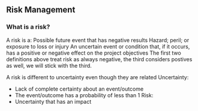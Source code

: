## Risk Management

### What is a risk?
A risk is a: 
    Possible future event that has negative results
    Hazard; peril; or exposure to loss or injury
    An uncertain event or condition that, if it occurs, has a positive or negative effect on the project objectives
The first two definitions above treat risk as always negative, the third considers postives as well, we will stick with the third.

A risk is different to uncertainty even though they are related
Uncertainty:
  * Lack of complete certainty about an event/outcome
  * The event/outcome has a probability of less than 1
Risk:
  * Uncertainty that has an impact
